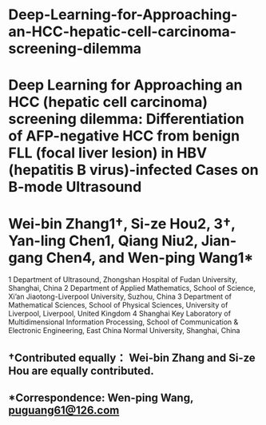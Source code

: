 # Deep-Learning-for-Approaching-an-HCC-hepatic-cell-carcinoma-screening-dilemma

# Deep Learning for Approaching an HCC (hepatic cell carcinoma) screening dilemma: Differentiation of AFP-negative HCC from benign FLL (focal liver lesion) in HBV (hepatitis B virus)-infected Cases on B-mode Ultrasound

# Wei-bin Zhang1†, Si-ze Hou2, 3†, Yan-ling Chen1, Qiang Niu2, Jian-gang Chen4, and Wen-ping Wang1*

1 Department of Ultrasound, Zhongshan Hospital of Fudan University, Shanghai, China
2 Department of Applied Mathematics, School of Science, Xi’an Jiaotong-Liverpool University, Suzhou, China
3 Department of Mathematical Sciences, School of Physical Sciences, University of Liverpool, Liverpool, United Kingdom
4 Shanghai Key Laboratory of Multidimensional Information Processing, School of Communication & Electronic Engineering, East China Normal University, Shanghai, China

## †Contributed equally： Wei-bin Zhang and Si-ze Hou are equally contributed. 
## *Correspondence: Wen-ping Wang, puguang61@126.com
